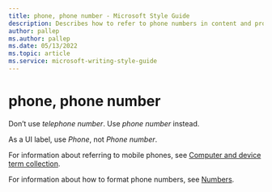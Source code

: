 ```yaml
---
title: phone, phone number - Microsoft Style Guide
description: Describes how to refer to phone numbers in content and provides additional articles that discuss referring and formatting phone numbers in content.
author: pallep
ms.author: pallep
ms.date: 05/13/2022
ms.topic: article
ms.service: microsoft-writing-style-guide
---
```


# phone, phone number

Don’t use *telephone number*. Use *phone number* instead. 

As a UI label, use *Phone*, not *Phone number*. 

For information about referring to mobile phones, see [Computer and device term collection](~/a-z-word-list-term-collections/term-collections/computer-device-terms.md).

For information about how to format phone numbers, see [Numbers](/style-guide/numbers).


